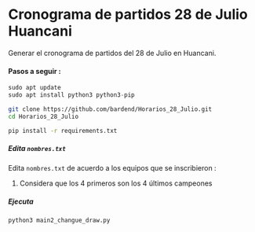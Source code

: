 # Cronograma de partidos 28 de Julio Huancani

Generar el cronograma de partidos del 28 de Julio en Huancani.

#### Pasos a seguir :

```py
sudo apt update
sudo apt install python3 python3-pip
```

```bash
git clone https://github.com/bardend/Horarios_28_Julio.git
cd Horarios_28_Julio

pip install -r requirements.txt
```

##### Edita ``nombres.txt``  

Edita ``nombres.txt`` de acuerdo a los equipos que se inscribieron :

1. Considera que los 4 primeros son los 4 últimos campeones

##### Ejecuta

```bash
python3 main2_changue_draw.py
```

